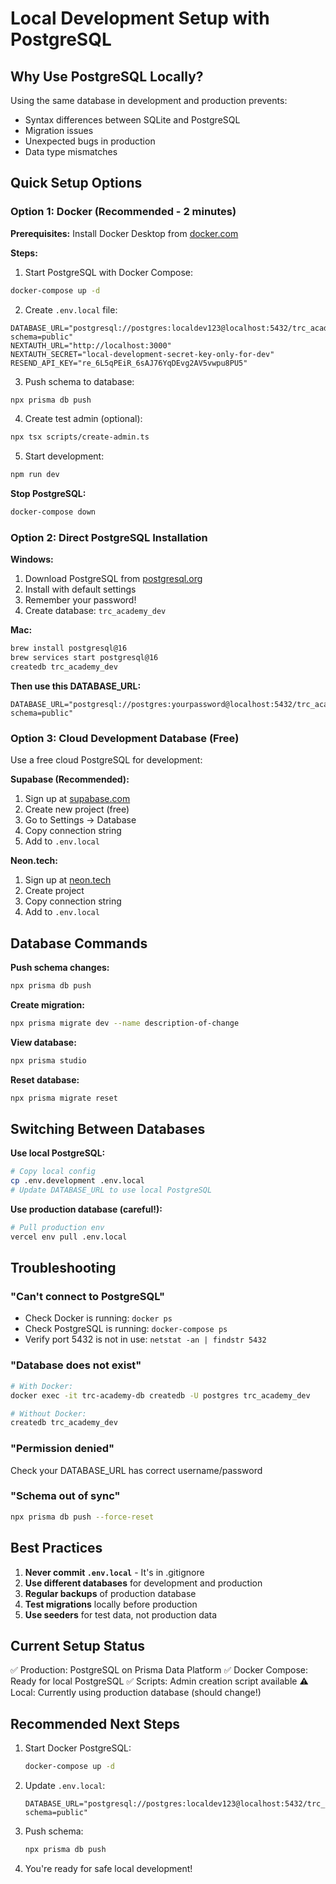 # Local Development Setup with PostgreSQL

## Why Use PostgreSQL Locally?

Using the same database in development and production prevents:
- Syntax differences between SQLite and PostgreSQL
- Migration issues
- Unexpected bugs in production
- Data type mismatches

## Quick Setup Options

### Option 1: Docker (Recommended - 2 minutes)

**Prerequisites:** Install Docker Desktop from [docker.com](https://docker.com)

**Steps:**
1. Start PostgreSQL with Docker Compose:
```bash
docker-compose up -d
```

2. Create `.env.local` file:
```env
DATABASE_URL="postgresql://postgres:localdev123@localhost:5432/trc_academy_dev?schema=public"
NEXTAUTH_URL="http://localhost:3000"
NEXTAUTH_SECRET="local-development-secret-key-only-for-dev"
RESEND_API_KEY="re_6L5qPEiR_6sAJ76YqDEvg2AV5vwpu8PU5"
```

3. Push schema to database:
```bash
npx prisma db push
```

4. Create test admin (optional):
```bash
npx tsx scripts/create-admin.ts
```

5. Start development:
```bash
npm run dev
```

**Stop PostgreSQL:**
```bash
docker-compose down
```

### Option 2: Direct PostgreSQL Installation

**Windows:**
1. Download PostgreSQL from [postgresql.org](https://www.postgresql.org/download/windows/)
2. Install with default settings
3. Remember your password!
4. Create database: `trc_academy_dev`

**Mac:**
```bash
brew install postgresql@16
brew services start postgresql@16
createdb trc_academy_dev
```

**Then use this DATABASE_URL:**
```env
DATABASE_URL="postgresql://postgres:yourpassword@localhost:5432/trc_academy_dev?schema=public"
```

### Option 3: Cloud Development Database (Free)

Use a free cloud PostgreSQL for development:

**Supabase (Recommended):**
1. Sign up at [supabase.com](https://supabase.com)
2. Create new project (free)
3. Go to Settings → Database
4. Copy connection string
5. Add to `.env.local`

**Neon.tech:**
1. Sign up at [neon.tech](https://neon.tech)
2. Create project
3. Copy connection string
4. Add to `.env.local`

## Database Commands

**Push schema changes:**
```bash
npx prisma db push
```

**Create migration:**
```bash
npx prisma migrate dev --name description-of-change
```

**View database:**
```bash
npx prisma studio
```

**Reset database:**
```bash
npx prisma migrate reset
```

## Switching Between Databases

**Use local PostgreSQL:**
```bash
# Copy local config
cp .env.development .env.local
# Update DATABASE_URL to use local PostgreSQL
```

**Use production database (careful!):**
```bash
# Pull production env
vercel env pull .env.local
```

## Troubleshooting

### "Can't connect to PostgreSQL"
- Check Docker is running: `docker ps`
- Check PostgreSQL is running: `docker-compose ps`
- Verify port 5432 is not in use: `netstat -an | findstr 5432`

### "Database does not exist"
```bash
# With Docker:
docker exec -it trc-academy-db createdb -U postgres trc_academy_dev

# Without Docker:
createdb trc_academy_dev
```

### "Permission denied"
Check your DATABASE_URL has correct username/password

### "Schema out of sync"
```bash
npx prisma db push --force-reset
```

## Best Practices

1. **Never commit `.env.local`** - It's in .gitignore
2. **Use different databases** for development and production
3. **Regular backups** of production database
4. **Test migrations** locally before production
5. **Use seeders** for test data, not production data

## Current Setup Status

✅ Production: PostgreSQL on Prisma Data Platform
✅ Docker Compose: Ready for local PostgreSQL
✅ Scripts: Admin creation script available
⚠️  Local: Currently using production database (should change!)

## Recommended Next Steps

1. Start Docker PostgreSQL:
   ```bash
   docker-compose up -d
   ```

2. Update `.env.local`:
   ```env
   DATABASE_URL="postgresql://postgres:localdev123@localhost:5432/trc_academy_dev?schema=public"
   ```

3. Push schema:
   ```bash
   npx prisma db push
   ```

4. You're ready for safe local development!
